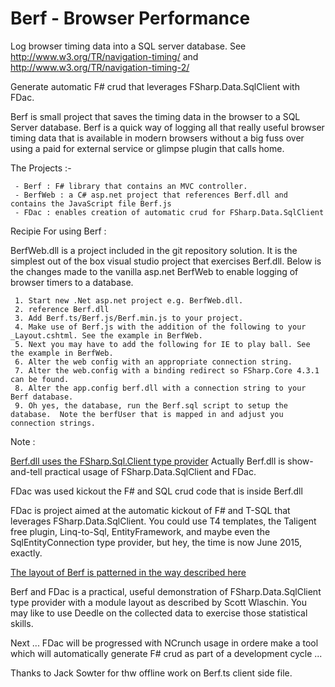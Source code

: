 # Berf - Browser Performance

Log browser timing data into a SQL server database.
See http://www.w3.org/TR/navigation-timing/ and http://www.w3.org/TR/navigation-timing-2/

Generate automatic F# crud that leverages FSharp.Data.SqlClient with FDac.


Berf is small project that saves the timing data in the browser to a SQL Server database.
Berf is a quick way of logging all that really useful browser timing data that is available in modern browsers without a big fuss over using a paid for external service or glimpse plugin that calls home.


The Projects :-

     - Berf : F# library that contains an MVC controller. 
     - BerfWeb : a C# asp.net project that references Berf.dll and contains the JavaScript file Berf.js
     - FDac : enables creation of automatic crud for FSharp.Data.SqlClient


Recipie For using Berf :

BerfWeb.dll is a project included in the git repository solution.
It is the simplest out of the box visual studio project that exercises Berf.dll.
Below is the changes made to the vanilla asp.net BerfWeb to enable logging of browser timers to a database.

     1. Start new .Net asp.net project e.g. BerfWeb.dll.
     2. reference Berf.dll
     3. Add Berf.ts/Berf.js/Berf.min.js to your project.
     4. Make use of Berf.js with the addition of the following to your _Layout.cshtml. See the example in BerfWeb.
     5. Next you may have to add the following for IE to play ball. See the example in BerfWeb.
     6. Alter the web config with an appropriate connection string.
     7. Alter the web.config with a binding redirect so FSharp.Core 4.3.1 can be found.
     8. Alter the app.config berf.dll with a connection string to your Berf database.
     9. Oh yes, the database, run the Berf.sql script to setup the database.  Note the berfUser that is mapped in and adjust you connection strings.


Note :

[Berf.dll uses the FSharp.Sql.Client type provider](http://fsprojects.github.io/FSharp.Data.SqlClient/)
Actually Berf.dll is show-and-tell practical usage of FSharp.Data.SqlClient and FDac.

FDac was used kickout the F# and SQL crud code that is inside Berf.dll
 
FDac is project aimed at the automatic kickout of F# and T-SQL that leverages FSharp.Data.SqlClient.
You could use T4 templates, the Taligent free plugin, Linq-to-Sql, EntityFramework, and maybe even the SqlEntityConnection type provider, but hey, the time is now June 2015, exactly.

[The layout of Berf is patterned in the way described here ](http://fsharpforfunandprofit.com/posts/recipe-part3/)

Berf and FDac is a practical, useful demonstration of FSharp.Data.SqlClient type provider with a module layout as described by Scott Wlaschin.
You may like to use Deedle on the collected data to exercise those statistical skills.


Next ...
FDac will be progressed with NCrunch usage in ordere make a tool which will automatically generate F# crud as part of a development cycle ...


Thanks to Jack Sowter for thw offline work on Berf.ts client side file.
